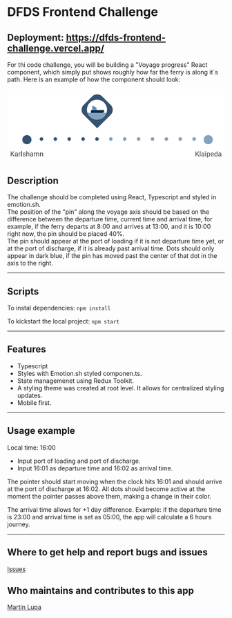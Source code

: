 # DFDS Frontend Challenge

## Deployment: https://dfds-frontend-challenge.vercel.app/

For thi code challenge, you will be building a "Voyage progress" React component, which simply put shows roughly how far the ferry is along it´s path. Here is an example of how the component should look:

![alt component overview](/src//assets//component_screenshot.PNG "DFDS Frontend Challenge voyage progress component overview")

## Description

The challenge should be completed using React, Typescript and styled in emotion.sh.  
The position of the "pin" along the voyage axis should be based on the difference between the departure time, current time and arrival time, for example, if the ferry departs at 8:00 and arrives at 13:00, and it is 10:00 right now, the pin should be placed 40%.  
The pin should appear at the port of loading if it is not departure time yet, or at the port of discharge, if it is already past arrival time. Dots should only appear in dark blue, if the pin has moved past the center of that dot in the axis to the right.

---

## Scripts

To instal dependencies:
`npm install`

To kickstart the local project:
`npm start`

---

## Features

- Typescript
- Styles with Emotion.sh styled componen.ts.
- State managemenet using Redux Toolkit.
- A styling theme was created at root level. It allows for centralized styling updates.
- Mobile first.

---

## Usage example

Local time: 16:00

- Input port of loading and port of discharge.
- Input 16:01 as departure time and 16:02 as arrival time.

The pointer should start moving when the clock hits 16:01 and should arrive at the port of discharge at 16:02. All dots should become active at the moment the pointer passes above them, making a change in their color.

The arrival time allows for +1 day difference. Example: if the departure time is 23:00 and arrival time is set as 05:00, the app will calculate a 6 hours journey.

---

## Where to get help and report bugs and issues

[Issues](https://github.com/MartinLupa/dfds-frontend-challenge/issues)

## Who maintains and contributes to this app

[Martin Lupa](https://github.com/MartinLupa/)

